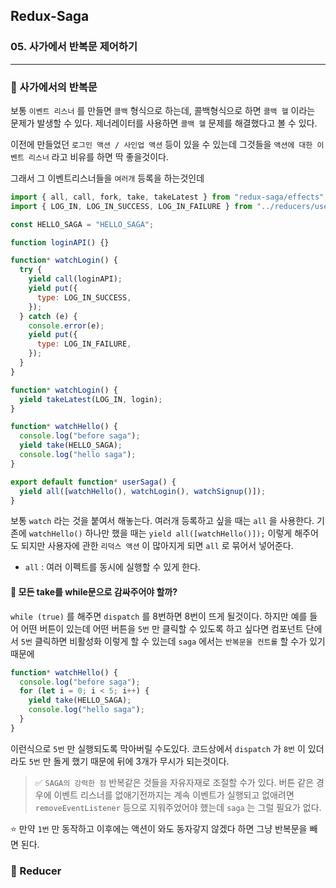 ## Redux-Saga

### 05. 사가에서 반복문 제어하기

---

### 📌 사가에서의 반복문

보통 `이벤트 리스너` 를 만들면 `콜백` 형식으로 하는데, 콜백형식으로 하면 `콜백 헬` 이라는 문제가 발생할 수 있다. 제너레이터를 사용하면 `콜백 헬` 문제를 해결했다고 볼 수 있다.

이전에 만들었던 `로그인 액션 / 사인업 액션` 등이 있을 수 있는데 그것들을 `액션에 대한 이벤트 리스너` 라고 비유를 하면 딱 좋을것이다.

그래서 그 이벤트리스너들을 `여러개` 등록을 하는것인데

```js
import { all, call, fork, take, takeLatest } from "redux-saga/effects";
import { LOG_IN, LOG_IN_SUCCESS, LOG_IN_FAILURE } from "../reducers/user";

const HELLO_SAGA = "HELLO_SAGA";

function loginAPI() {}

function* watchLogin() {
  try {
    yield call(loginAPI);
    yield put({
      type: LOG_IN_SUCCESS,
    });
  } catch (e) {
    console.error(e);
    yield put({
      type: LOG_IN_FAILURE,
    });
  }
}

function* watchLogin() {
  yield takeLatest(LOG_IN, login);
}

function* watchHello() {
  console.log("before saga");
  yield take(HELLO_SAGA);
  console.log("hello saga");
}

export default function* userSaga() {
  yield all([watchHello(), watchLogin(), watchSignup()]);
}
```

보통 `watch` 라는 것을 붙여서 해놓는다. 여러개 등록하고 싶을 때는 `all` 을 사용한다. 기존에 `watchHello()` 하나만 했을 때는 `yield all([watchHello()]);` 이렇게 해주어도 되지만 사용자에 관한 `리덕스 액션` 이 많아지게 되면 `all` 로 묶어서 넣어준다.

- `all` : 여러 이펙트를 동시에 실행할 수 있게 한다.

#### 📍 모든 take를 while문으로 감싸주어야 할까?

`while (true)` 를 해주면 `dispatch` 를 8번하면 8번이 뜨게 될것이다. 하지만 예를 들어 어떤 버튼이 있는데 어떤 버튼을 `5번` 만 클릭할 수 있도록 하고 싶다면 컴포넌트 단에서 `5번` 클릭하면 비활성화 이렇게 할 수 있는데 `saga` 에서는 `반복문을 컨트롤` 할 수가 있기 때문에

```js
function* watchHello() {
  console.log("before saga");
  for (let i = 0; i < 5; i++) {
    yield take(HELLO_SAGA);
    console.log("hello saga");
  }
}
```

이런식으로 `5번` 만 실행되도록 막아버릴 수도있다. 코드상에서 `dispatch` 가 `8번` 이 있더라도 `5번` 만 돌게 했기 때문에 뒤에 3개가 무시가 되는것이다.

> ✅ `SAGA의 강력한 점`
> 반복같은 것들을 자유자재로 조절할 수가 있다.
> 버튼 같은 경우에 이벤트 리스너를 없애기전까지는 계속 이벤트가 실행되고 없애려면 `removeEventListener` 등으로 지워주었어야 했는데 `saga` 는 그럴 필요가 없다.

⭐️ 만약 `1번` 만 동작하고 이후에는 액션이 와도 동자갛지 않겠다 하면 그냥 반복문을 빼면 된다.

### 📌 Reducer

